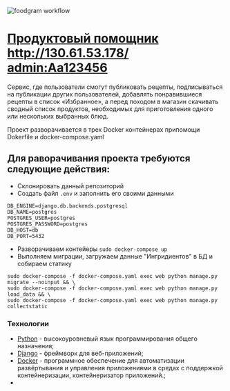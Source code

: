 ![foodgram workflow](https://github.com/tetyorkin/foodgram-project/actions/workflows/main.yml/badge.svg)
# [Продуктовый помощник http://130.61.53.178/ admin:Aa123456](http://130.61.53.178/)

Сервис, где пользователи смогут публиковать рецепты, подписываться на публикации других пользователей, добавлять понравившиеся рецепты в список «Избранное», а перед походом в магазин скачивать сводный список продуктов, необходимых для приготовления одного или нескольких выбранных блюд.

Проект разворачивается в трех Docker контейнерах припомощи Dokerfile и docker-compose.yaml

## Для раворачивания проекта требуются следующие действия:
- Склонировать данный репозиторий
- Создать файл `.env` и заполнить его своими данными
```
DB_ENGINE=django.db.backends.postgresql
DB_NAME=postgres
POSTGRES_USER=postgres
POSTGRES_PASSWORD=postgres
DB_HOST=db
DB_PORT=5432
```
- Разворачиваем контейеры `sudo docker-compose up`
- Выполняем миграции, загружаем данные "Ингридиентов" в БД и собираем статику
```
sudo docker-compose -f docker-compose.yaml exec web python manage.py migrate --noinput && \
sudo docker-compose -f docker-compose.yaml exec web python manage.py load_data && \
sudo docker-compose -f docker-compose.yaml exec web python manage.py collectstatic
```


### Технологии
* [Python](https://www.python.org/) - высокоуровневый язык программирования общего назначения;
* [Django](https://www.djangoproject.com/) - фреймворк для веб-приложений;
* [Docker](https://www.docker.com/) - программное обеспечение для автоматизации развёртывания и управления приложениями в средах с поддержкой контейнеризации, контейнеризатор приложений.;
* 